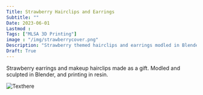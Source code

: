 ```yaml
---
Title: Strawberry Hairclips and Earrings
Subtitle: ""
Date: 2023-06-01
Lastmod : 
Tags: ["MLSA 3D Printing"]
image : "/img/strawberrycover.png"
Description: "Strawberry themed hairclips and earrings modled in Blender and printed in resin"
Draft: True
---
```


Strawberry earrings and makeup hairclips made as a gift. Modled and sculpted in Blender, and printing in resin.

![Texthere](/img/strawberrycollage.jpg "") 